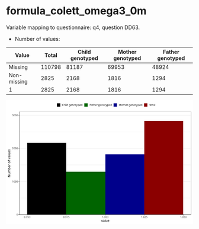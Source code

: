 # formula_colett_omega3_0m
Variable mapping to questionnaire: q4, question DD63.
- Number of values:

| Value | Total | Child genotyped | Mother genotyped | Father genotyped |
| ----- | ----- | --------------- | ---------------- | ---------------- |
| Missing | 110798 | 81187 | 69953 | 48924 |
| Non-missing | 2825 | 2168 | 1816 | 1294 |
| 1 | 2825 | 2168 | 1816 | 1294 |



![](formula_colett_omega3_0m_n.png)




